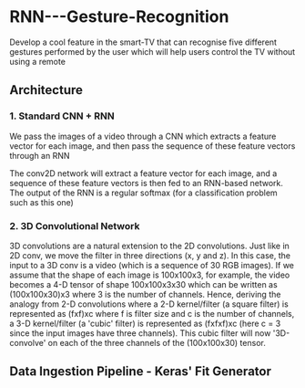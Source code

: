 # RNN---Gesture-Recognition
Develop a cool feature in the smart-TV that can recognise five different gestures performed by the user which will help users control the TV without using a remote



## Architecture

### 1. Standard CNN + RNN
We pass the images of a video through a CNN which extracts a feature vector for each image, and then pass the sequence of these feature vectors through an RNN

The conv2D network will extract a feature vector for each image, and a sequence of these feature vectors is then fed to an RNN-based network. The output of the RNN is a regular softmax (for a classification problem such as this one)


### 2. 3D Convolutional Network
3D convolutions are a natural extension to the 2D convolutions. Just like in 2D conv, we move the filter in three directions (x, y and z). In this case, the input to a 3D conv is a video (which is a sequence of 30 RGB images). If we assume that the shape of each image is 100x100x3, for example, the video becomes a 4-D tensor of shape 100x100x3x30 which can be written as (100x100x30)x3 where 3 is the number of channels. Hence, deriving the analogy from 2-D convolutions where a 2-D kernel/filter (a square filter) is represented as (fxf)xc where f is filter size and c is the number of channels, a 3-D kernel/filter (a 'cubic' filter) is represented as (fxfxf)xc (here c = 3 since the input images have three channels). This cubic filter will now '3D-convolve' on each of the three channels of the (100x100x30) tensor.


## Data Ingestion Pipeline - Keras' Fit Generator


